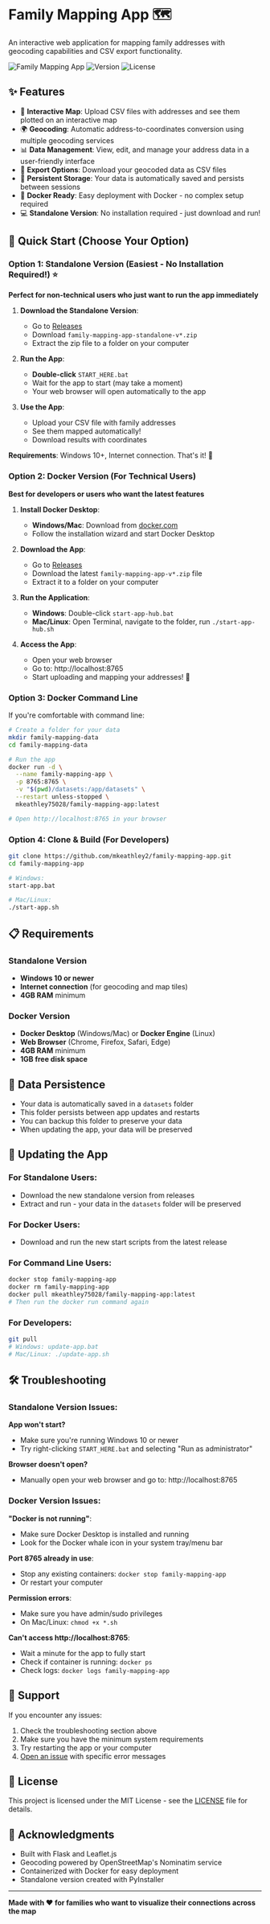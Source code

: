 # Family Mapping App 🗺️

An interactive web application for mapping family addresses with geocoding capabilities and CSV export functionality.

![Family Mapping App](https://img.shields.io/badge/Docker-Ready-blue?logo=docker)
![Version](https://img.shields.io/badge/Version-v0.0.3-green)
![License](https://img.shields.io/badge/License-MIT-yellow)

## ✨ Features

- 📍 **Interactive Map**: Upload CSV files with addresses and see them plotted on an interactive map
- 🌍 **Geocoding**: Automatic address-to-coordinates conversion using multiple geocoding services
- 📊 **Data Management**: View, edit, and manage your address data in a user-friendly interface
- 💾 **Export Options**: Download your geocoded data as CSV files
- 🔄 **Persistent Storage**: Your data is automatically saved and persists between sessions
- 🐳 **Docker Ready**: Easy deployment with Docker - no complex setup required
- 💻 **Standalone Version**: No installation required - just download and run!

## 🚀 Quick Start (Choose Your Option)

### Option 1: Standalone Version (Easiest - No Installation Required!) ⭐

**Perfect for non-technical users who just want to run the app immediately**

1. **Download the Standalone Version**:
   - Go to [Releases](https://github.com/mkeathley2/family-mapping-app/releases)
   - Download `family-mapping-app-standalone-v*.zip`
   - Extract the zip file to a folder on your computer

2. **Run the App**:
   - **Double-click** `START_HERE.bat`
   - Wait for the app to start (may take a moment)
   - Your web browser will open automatically to the app

3. **Use the App**:
   - Upload your CSV file with family addresses
   - See them mapped automatically!
   - Download results with coordinates

**Requirements**: Windows 10+, Internet connection. That's it! 🎉

### Option 2: Docker Version (For Technical Users)

**Best for developers or users who want the latest features**

1. **Install Docker Desktop**:
   - **Windows/Mac**: Download from [docker.com](https://www.docker.com/products/docker-desktop)
   - Follow the installation wizard and start Docker Desktop

2. **Download the App**:
   - Go to [Releases](https://github.com/mkeathley2/family-mapping-app/releases)
   - Download the latest `family-mapping-app-v*.zip` file
   - Extract it to a folder on your computer

3. **Run the Application**:
   - **Windows**: Double-click `start-app-hub.bat`
   - **Mac/Linux**: Open Terminal, navigate to the folder, run `./start-app-hub.sh`

4. **Access the App**:
   - Open your web browser
   - Go to: http://localhost:8765
   - Start uploading and mapping your addresses! 🎉

### Option 3: Docker Command Line

If you're comfortable with command line:

```bash
# Create a folder for your data
mkdir family-mapping-data
cd family-mapping-data

# Run the app
docker run -d \
  --name family-mapping-app \
  -p 8765:8765 \
  -v "$(pwd)/datasets:/app/datasets" \
  --restart unless-stopped \
  mkeathley75028/family-mapping-app:latest

# Open http://localhost:8765 in your browser
```

### Option 4: Clone & Build (For Developers)

```bash
git clone https://github.com/mkeathley2/family-mapping-app.git
cd family-mapping-app

# Windows:
start-app.bat

# Mac/Linux:
./start-app.sh
```

## 📋 Requirements

### Standalone Version
- **Windows 10 or newer**
- **Internet connection** (for geocoding and map tiles)
- **4GB RAM** minimum

### Docker Version
- **Docker Desktop** (Windows/Mac) or **Docker Engine** (Linux)
- **Web Browser** (Chrome, Firefox, Safari, Edge)
- **4GB RAM** minimum
- **1GB free disk space**

## 📁 Data Persistence

- Your data is automatically saved in a `datasets` folder
- This folder persists between app updates and restarts
- You can backup this folder to preserve your data
- When updating the app, your data will be preserved

## 🔄 Updating the App

### For Standalone Users:
- Download the new standalone version from releases
- Extract and run - your data in the `datasets` folder will be preserved

### For Docker Users:
- Download and run the new start scripts from the latest release

### For Command Line Users:
```bash
docker stop family-mapping-app
docker rm family-mapping-app
docker pull mkeathley75028/family-mapping-app:latest
# Then run the docker run command again
```

### For Developers:
```bash
git pull
# Windows: update-app.bat
# Mac/Linux: ./update-app.sh
```

## 🛠️ Troubleshooting

### Standalone Version Issues:

**App won't start?**
- Make sure you're running Windows 10 or newer
- Try right-clicking `START_HERE.bat` and selecting "Run as administrator"

**Browser doesn't open?**
- Manually open your web browser and go to: http://localhost:8765

### Docker Version Issues:

**"Docker is not running"**:
- Make sure Docker Desktop is installed and running
- Look for the Docker whale icon in your system tray/menu bar

**Port 8765 already in use**:
- Stop any existing containers: `docker stop family-mapping-app`
- Or restart your computer

**Permission errors**:
- Make sure you have admin/sudo privileges
- On Mac/Linux: `chmod +x *.sh`

**Can't access http://localhost:8765**:
- Wait a minute for the app to fully start
- Check if container is running: `docker ps`
- Check logs: `docker logs family-mapping-app`

## 🤝 Support

If you encounter any issues:

1. Check the troubleshooting section above
2. Make sure you have the minimum system requirements
3. Try restarting the app or your computer
4. [Open an issue](https://github.com/mkeathley2/family-mapping-app/issues) with specific error messages

## 📄 License

This project is licensed under the MIT License - see the [LICENSE](LICENSE) file for details.

## 🙏 Acknowledgments

- Built with Flask and Leaflet.js
- Geocoding powered by OpenStreetMap's Nominatim service
- Containerized with Docker for easy deployment
- Standalone version created with PyInstaller

---

**Made with ❤️ for families who want to visualize their connections across the map** 